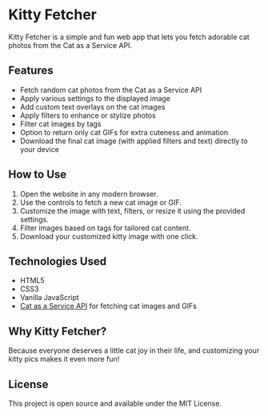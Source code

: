 # Kitty Fetcher

Kitty Fetcher is a simple and fun web app that lets you fetch adorable cat photos from the Cat as a Service API.

## Features

- Fetch random cat photos from the Cat as a Service API  
- Apply various settings to the displayed image  
- Add custom text overlays on the cat images  
- Apply filters to enhance or stylize photos
- Filter cat images by tags
- Option to return only cat GIFs for extra cuteness and animation  
- Download the final cat image (with applied filters and text) directly to your device  

## How to Use

1. Open the website in any modern browser.  
2. Use the controls to fetch a new cat image or GIF.  
3. Customize the image with text, filters, or resize it using the provided settings.  
4. Filter images based on tags for tailored cat content.  
5. Download your customized kitty image with one click.

## Technologies Used

- HTML5  
- CSS3  
- Vanilla JavaScript  
- [Cat as a Service API](https://cataas.com) for fetching cat images and GIFs

## Why Kitty Fetcher?

Because everyone deserves a little cat joy in their life, and customizing your kitty pics makes it even more fun!

## License

This project is open source and available under the MIT License.
